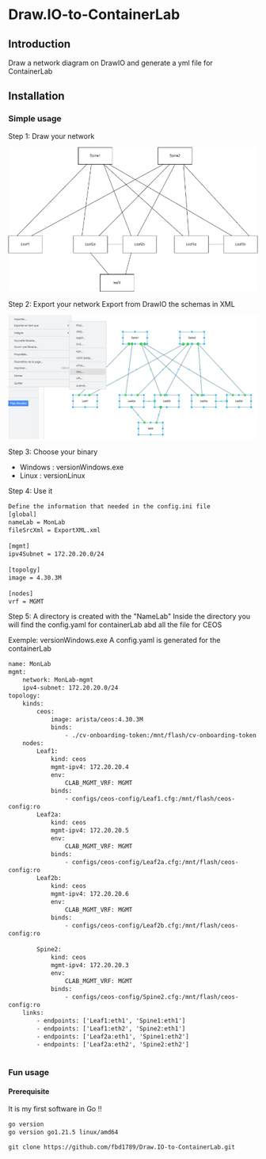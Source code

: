 # Draw.IO-to-ContainerLab

## Introduction
Draw a network diagram on DrawIO and generate a yml file for ContainerLab

## Installation

### Simple usage
Step 1: Draw your network

![Alt text](DrawIOExample.png)

Step 2: Export your network
Export from DrawIO the schemas in XML

![Alt text](drawIOExample1.png)

Step 3: Choose your binary
- Windows : versionWindows.exe
- Linux : versionLinux

Step 4: Use it
```
Define the information that needed in the config.ini file
[global]
nameLab = MonLab
fileSrcXml = ExportXML.xml

[mgmt]
ipv4Subnet = 172.20.20.0/24

[topolgy]
image = 4.30.3M

[nodes]
vrf = MGMT
```

Step 5:
A directory is created with the "NameLab"
Inside the directory you will find the config.yaml for containerLab abd all the file for CEOS


Exemple: versionWindows.exe
A config.yaml is generated for the containerLab
```
name: MonLab
mgmt:
    network: MonLab-mgmt
    ipv4-subnet: 172.20.20.0/24
topology:
    kinds:
        ceos:
            image: arista/ceos:4.30.3M
            binds:
                - ./cv-onboarding-token:/mnt/flash/cv-onboarding-token
    nodes:
        Leaf1:
            kind: ceos
            mgmt-ipv4: 172.20.20.4
            env:
                CLAB_MGMT_VRF: MGMT
            binds:
                - configs/ceos-config/Leaf1.cfg:/mnt/flash/ceos-config:ro
        Leaf2a:
            kind: ceos
            mgmt-ipv4: 172.20.20.5
            env:
                CLAB_MGMT_VRF: MGMT
            binds:
                - configs/ceos-config/Leaf2a.cfg:/mnt/flash/ceos-config:ro
        Leaf2b:
            kind: ceos
            mgmt-ipv4: 172.20.20.6
            env:
                CLAB_MGMT_VRF: MGMT
            binds:
                - configs/ceos-config/Leaf2b.cfg:/mnt/flash/ceos-config:ro

        Spine2:
            kind: ceos
            mgmt-ipv4: 172.20.20.3
            env:
                CLAB_MGMT_VRF: MGMT
            binds:
                - configs/ceos-config/Spine2.cfg:/mnt/flash/ceos-config:ro
    links:
        - endpoints: ['Leaf1:eth1', 'Spine1:eth1']
        - endpoints: ['Leaf1:eth2', 'Spine2:eth1']
        - endpoints: ['Leaf2a:eth1', 'Spine1:eth2']
        - endpoints: ['Leaf2a:eth2', 'Spine2:eth2']
 
```

### Fun usage
#### Prerequisite
It is my first software in Go !!

```
go version
go version go1.21.5 linux/amd64
```

```
git clone https://github.com/fbd1789/Draw.IO-to-ContainerLab.git
```